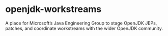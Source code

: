 # openjdk-workstreams
A place for Microsoft’s Java Engineering Group to stage OpenJDK JEPs, patches, and coordinate workstreams with the wider OpenJDK community.
